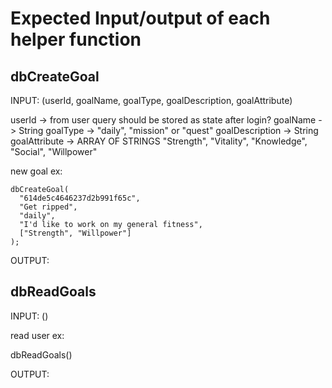 # Expected Input/output of each helper function

## dbCreateGoal

INPUT: (userId, goalName, goalType, goalDescription, goalAttribute)

userId -> from user query should be stored as state after login?
goalName -> String
goalType -> "daily", "mission" or "quest"
goalDescription -> String
goalAttribute -> ARRAY OF STRINGS "Strength", "Vitality", "Knowledge", "Social", "Willpower"

new goal ex:

```
dbCreateGoal(
  "614de5c4646237d2b991f65c",
  "Get ripped",
  "daily",
  "I'd like to work on my general fitness",
  ["Strength", "Willpower"]
);
```


OUTPUT: 


## dbReadGoals

INPUT: ()

read user ex:

dbReadGoals()

OUTPUT: 





